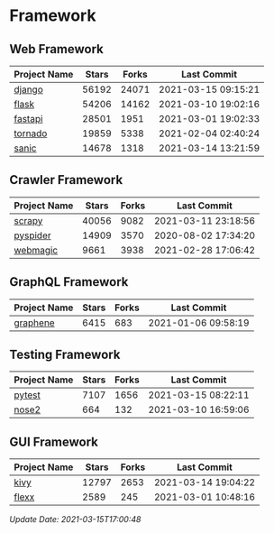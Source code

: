 # Framework

## Web Framework
| Project Name | Stars | Forks | Last Commit |
| ------------ | ----- | ----- | ----------- |
| [django](https://github.com/django/django) | 56192 | 24071 | 2021-03-15 09:15:21 |
| [flask](https://github.com/pallets/flask) | 54206 | 14162 | 2021-03-10 19:02:16 |
| [fastapi](https://github.com/tiangolo/fastapi) | 28501 | 1951 | 2021-03-01 19:02:33 |
| [tornado](https://github.com/tornadoweb/tornado) | 19859 | 5338 | 2021-02-04 02:40:24 |
| [sanic](https://github.com/sanic-org/sanic) | 14678 | 1318 | 2021-03-14 13:21:59 |

## Crawler Framework
| Project Name | Stars | Forks | Last Commit |
| ------------ | ----- | ----- | ----------- |
| [scrapy](https://github.com/scrapy/scrapy) | 40056 | 9082 | 2021-03-11 23:18:56 |
| [pyspider](https://github.com/binux/pyspider) | 14909 | 3570 | 2020-08-02 17:34:20 |
| [webmagic](https://github.com/code4craft/webmagic) | 9661 | 3938 | 2021-02-28 17:06:42 |

## GraphQL Framework
| Project Name | Stars | Forks | Last Commit |
| ------------ | ----- | ----- | ----------- |
| [graphene](https://github.com/graphql-python/graphene) | 6415 | 683 | 2021-01-06 09:58:19 |

## Testing Framework
| Project Name | Stars | Forks | Last Commit |
| ------------ | ----- | ----- | ----------- |
| [pytest](https://github.com/pytest-dev/pytest) | 7107 | 1656 | 2021-03-15 08:22:11 |
| [nose2](https://github.com/nose-devs/nose2) | 664 | 132 | 2021-03-10 16:59:06 |

## GUI Framework
| Project Name | Stars | Forks | Last Commit |
| ------------ | ----- | ----- | ----------- |
| [kivy](https://github.com/kivy/kivy) | 12797 | 2653 | 2021-03-14 19:04:22 |
| [flexx](https://github.com/flexxui/flexx) | 2589 | 245 | 2021-03-01 10:48:16 |

*Update Date: 2021-03-15T17:00:48*